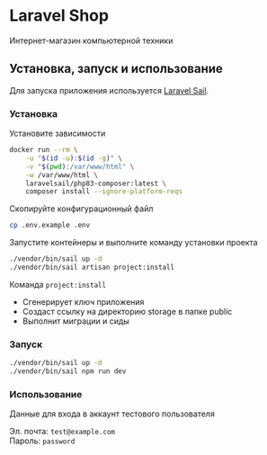 # Laravel Shop

Интернет-магазин компьютерной техники

## Установка, запуск и использование

Для запуска приложения используется [Laravel Sail](https://laravel.com/docs/11.x/sail).

### Установка
Установите зависимости

```bash
docker run --rm \
    -u "$(id -u):$(id -g)" \
    -v "$(pwd):/var/www/html" \
    -w /var/www/html \
    laravelsail/php83-composer:latest \
    composer install --ignore-platform-reqs
```

Скопируйте конфигурационный файл
```bash
cp .env.example .env
```

Запустите контейнеры и выполните команду установки проекта
```bash
./vendor/bin/sail up -d
./vendor/bin/sail artisan project:install
```

Команда `project:install`
- Сгенерирует ключ приложения
- Создаст ссылку на директорию storage в папке public
- Выполнит миграции и сиды

### Запуск

```bash
./vendor/bin/sail up -d
./vendor/bin/sail npm run dev
```

### Использование

Данные для входа в аккаунт тестового пользователя

Эл. почта: `test@example.com`  
Пароль: `password`

